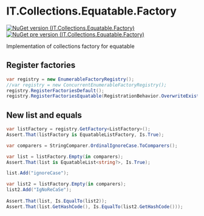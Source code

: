 # IT.Collections.Equatable.Factory
[![NuGet version (IT.Collections.Equatable.Factory)](https://img.shields.io/nuget/v/IT.Collections.Equatable.Factory.svg)](https://www.nuget.org/packages/IT.Collections.Equatable.Factory)
[![NuGet pre version (IT.Collections.Equatable.Factory)](https://img.shields.io/nuget/vpre/IT.Collections.Equatable.Factory.svg)](https://www.nuget.org/packages/IT.Collections.Equatable.Factory)

Implementation of collections factory for equatable

## Register factories

```csharp
var registry = new EnumerableFactoryRegistry();
//var registry = new ConcurrentEnumerableFactoryRegistry();
registry.RegisterFactoriesDefault();
registry.RegisterFactoriesEquatable(RegistrationBehavior.OverwriteExisting);
```

## New list and equals

```csharp
var listFactory = registry.GetFactory<ListFactory>();
Assert.That(listFactory is EquatableListFactory, Is.True);

var comparers = StringComparer.OrdinalIgnoreCase.ToComparers();

var list = listFactory.Empty(in comparers);
Assert.That(list is EquatableList<string?>, Is.True);

list.Add("ignoreCase");

var list2 = listFactory.Empty(in comparers);
list2.Add("IgNoReCaSe");
        
Assert.That(list, Is.EqualTo(list2));
Assert.That(list.GetHashCode(), Is.EqualTo(list2.GetHashCode()));
```